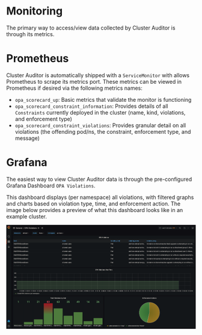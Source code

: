 # Monitoring

The primary way to access/view data collected by Cluster Auditor is through its metrics.

# Prometheus

Cluster Auditor is automatically shipped with a `ServiceMonitor` with allows Prometheus to scrape its metrics port. These metrics can be viewed in Prometheus if desired via the following metrics names:
- `opa_scorecard_up`: Basic metrics that validate the monitor is functioning
- `opa_scorecard_constraint_information`: Provides details of all `Constraints` currently deployed in the cluster (name, kind, violations, and enforcement type)
- `opa_scorecard_constraint_violations`: Provides granular detail on all violations (the offending pod/ns, the constraint, enforcement type, and message)

# Grafana

The easiest way to view Cluster Auditor data is through the pre-configured Grafana Dashboard `OPA Violations`.

This dashboard displays (per namespace) all violations, with filtered graphs and charts based on violation type, time, and enforcement action. The image below provides a preview of what this dashboard looks like in an example cluster.

![dashboard.png](dashboard.png)